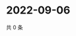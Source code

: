 # 2022-09-06

共 0 条

<!-- BEGIN WEIBO -->
<!-- 最后更新时间 Tue Sep 06 2022 00:22:21 GMT+0800 (China Standard Time) -->

<!-- END WEIBO -->
